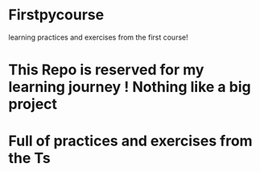 # Firstpycourse
learning practices and exercises from the first course!

# This Repo is reserved for my learning journey ! Nothing like a big project
# Full of practices and exercises from the Ts

